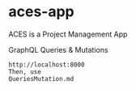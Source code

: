 # aces-app

ACES is a Project Management App

GraphQL Queries & Mutations

```
http://localhost:8000
Then, use
QueriesMutation.md
```
